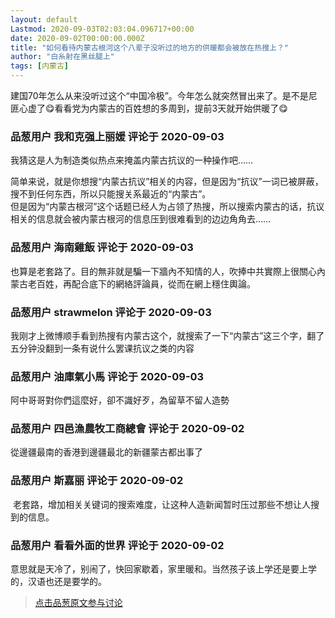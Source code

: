 ```yaml
---
layout: default
Lastmod: 2020-09-03T02:03:04.096717+00:00
date: 2020-09-02T00:00:00.000Z
title: "如何看待内蒙古根河这个八辈子没听过的地方的供暖都会被放在热搜上？"
author: "白糸射在黑丝腿上"
tags: [内蒙古]
---
```


建国70年怎么从来没听过这个“中国冷极”。今年怎么就突然冒出来了。是不是尼匪心虚了😋看看党为内蒙古的百姓想的多周到，提前3天就开始供暖了😋

            
### 品葱用户 **我和克强上丽媛** 评论于 2020-09-03
        
我猜这是人为制造类似热点来掩盖内蒙古抗议的一种操作吧……  
  
简单来说，就是你想搜“内蒙古抗议”相关的内容，但是因为“抗议”一词已被屏蔽，搜不到任何东西，所以只能搜关系最近的“内蒙古”。  
但是因为“内蒙古根河”这个话题已经人为占领了热搜，所以搜索内蒙古的话，抗议相关的信息就会被内蒙古根河的信息压到很难看到的边边角角去……
        


            
### 品葱用户 **海南雞飯** 评论于 2020-09-03
        
也算是老套路了。目的無非就是騙一下牆內不知情的人，吹捧中共實際上很關心內蒙古老百姓，再配合底下的網絡評論員，從而在網上穩住輿論。
        


            
### 品葱用户 **strawmelon** 评论于 2020-09-03
        
我刚才上微博顺手看到热搜有内蒙古这个，就搜索了一下“内蒙古”这三个字，翻了五分钟没翻到一条有说什么罢课抗议之类的内容
        


            
### 品葱用户 **油庫氣小馬** 评论于 2020-09-03
        
阿中哥哥對你們這麼好，卻不識好歹，為留草不留人造勢
        


            
### 品葱用户 **四邑漁農牧工商總會** 评论于 2020-09-02
        
從邊疆最南的香港到邊疆最北的新疆蒙古都出事了
        


            
### 品葱用户 **斯嘉丽** 评论于 2020-09-02
        
 老套路，增加相关关键词的搜索难度，让这种人造新闻暂时压过那些不想让人搜到的信息。
        


            
### 品葱用户 **看看外面的世界** 评论于 2020-09-02
        
意思就是天冷了，别闹了，快回家歇着，家里暖和。当然孩子该上学还是要上学的，汉语也还是要学的。
        






> [点击品葱原文参与讨论](https://pincong.rocks/article/23703)

